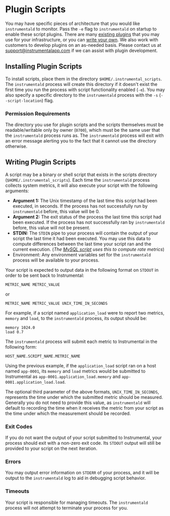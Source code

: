 # Plugin Scripts

You may have specific pieces of architecture that you would like `instrumentald` to monitor. Pass the `-e` flag to `instrumentald` on startup to enable these script plugins. There are many [existing plugins](examples/) that you may use for your infrastructure, or you can [write your own](#writing-plugin-scripts). We also work with customers to develop plugins on an as-needed basis. Please contact us at [support@instrumentalapp.com](mailto:support@instrumentalapp.com) if we can assist with plugin development.

## Installing Plugin Scripts

To install scripts, place them in the directory `$HOME/.instrumental_scripts`. The `instrumentald` process will create this directory if it doesn't exist the first time you run the process with script functionality enabled (`-e`). You may also specify a specific directory to the `instrumentald` process with the `-s` (`--script-location`) flag.

### Permission Requirements

The directory you use for plugin scripts and the scripts themselves must be readable/writable only by owner (`0700`), which must be the same user that the `instrumentald` process runs as. The `instrumentald` process will exit with an error message alerting you to the fact that it cannot use the directory otherwise.

## Writing Plugin Scripts

A script may be a binary or shell script that exists in the scripts directory (`$HOME/.instrumental_scripts`). Each time the `instrumentald` process collects system metrics, it will also execute your script with the following arguments:

* **Argument 1:** The Unix timestamp of the last time this script had been executed, in seconds. If the process has not successfully run by `instrumentald` before, this value will be 0.
* **Argument 2:** The exit status of the process the last time this script had been executed. If the process has not successfully ran by `instrumentald` before, this value will not be present.
* **STDIN:**
 The `STDIN` pipe to your process will contain the output of your script the last time it had been executed. You may use this data to compute differences between the last time your script ran and the current execution. (_The [MySQL script](examples/plugin_scripts/mysql.rb) uses this to compute rate metrics_)
* Environment: Any environment variables set for the `instrumentald` process will be available to your process.

Your script is expected to output data in the following format on `STDOUT` in order to be sent back to Instrumental:

```
METRIC_NAME METRIC_VALUE
```

or

```
METRIC_NAME METRIC_VALUE UNIX_TIME_IN_SECONDS
```

For example, if a script named `application_load` were to report two metrics, `memory` and `load`, to the `instrumentald` process, its output should be:

```
memory 1024.0
load 0.7
```

The `instrumentald` process will submit each metric to Instrumental in the following form:

```
HOST_NAME.SCRIPT_NAME.METRIC_NAME
```

Using the previous example, if the `application_load` script ran on a host named `app-0001`, its `memory` and `load` metrics would be submitted to Instrumental as `app-0001.application_load.memory` and `app-0001.application_load.load`.

The optional third parameter of the above formats, `UNIX_TIME_IN_SECONDS`, represents the time under which the submitted metric should be measured. Generally you do not need to provide this value, as `instrumentald` will default to recording the time when it receives the metric from your script as the time under which the measurement should be recorded.

### Exit Codes

If you do not want the output of your script submitted to Instrumental, your process should exit with a non-zero exit code. Its `STDOUT` output will still be provided to your script on the next iteration.

### Errors

You may output error information on `STDERR` of your process, and it will be output to the `instrumentald` log to aid in debugging script behavior.

### Timeouts

Your script is responsible for managing timeouts. The `instrumentald` process will not attempt to terminate your process for you.

